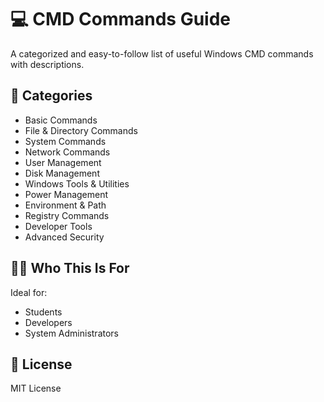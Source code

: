 # 💻 CMD Commands Guide

A categorized and easy-to-follow list of useful Windows CMD commands with descriptions.

## 📁 Categories
- Basic Commands
- File & Directory Commands
- System Commands
- Network Commands
- User Management
- Disk Management
- Windows Tools & Utilities
- Power Management
- Environment & Path
- Registry Commands
- Developer Tools
- Advanced Security

## 🧑‍💻 Who This Is For
Ideal for:
- Students
- Developers
- System Administrators

## 📄 License
MIT License
